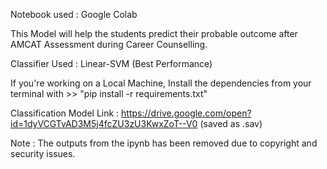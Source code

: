 Notebook used : Google Colab

This Model will help the students predict their probable outcome after AMCAT Assessment during Career Counselling.

Classifier Used : Linear-SVM (Best Performance)

If you're working on a Local Machine, Install the dependencies from your terminal with >> "pip install -r requirements.txt"

Classification Model Link : https://drive.google.com/open?id=1dyVCGTvAD3M5j4fcZU3zU3KwxZoT--V0 (saved as .sav)   

Note : The outputs from the ipynb has been removed due to copyright and security issues.
